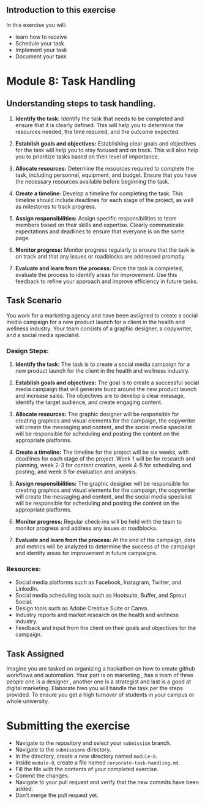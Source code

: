 ## Introduction to this exercise

In this exercise you will:
- learn how to receive 
- Schedule your task
- Implement your task
- Document your task

# Module 8: Task Handling

## Understanding steps to task handling.

1. **Identify the task:** Identify the task that needs to be completed and ensure that it is clearly defined. This will help you to determine the resources needed, the time required, and the outcome expected.

2. **Establish goals and objectives:** Establishing clear goals and objectives for the task will help you to stay focused and on track. This will also help you to prioritize tasks based on their level of importance.

3. **Allocate resources:** Determine the resources required to complete the task, including personnel, equipment, and budget. Ensure that you have the necessary resources available before beginning the task.

4. **Create a timeline:** Develop a timeline for completing the task. This timeline should include deadlines for each stage of the project, as well as milestones to track progress.

5. **Assign responsibilities:** Assign specific responsibilities to team members based on their skills and expertise. Clearly communicate expectations and deadlines to ensure that everyone is on the same page.

6. **Monitor progress:** Monitor progress regularly to ensure that the task is on track and that any issues or roadblocks are addressed promptly.

7. **Evaluate and learn from the process:** Once the task is completed, evaluate the process to identify areas for improvement. Use this feedback to refine your approach and improve efficiency in future tasks.

## Task Scenario

You work for a marketing agency and have been assigned to create a social media campaign for a new product launch for a client in the health and wellness industry. Your team consists of a graphic designer, a copywriter, and a social media specialist.

### Design Steps:

1. **Identify the task:** The task is to create a social media campaign for a new product launch for the client in the health and wellness industry.

2. **Establish goals and objectives:** The goal is to create a successful social media campaign that will generate buzz around the new product launch and increase sales. The objectives are to develop a clear message, identify the target audience, and create engaging content.

3. **Allocate resources:** The graphic designer will be responsible for creating graphics and visual elements for the campaign, the copywriter will create the messaging and content, and the social media specialist will be responsible for scheduling and posting the content on the appropriate platforms.

4. **Create a timeline:** The timeline for the project will be six weeks, with deadlines for each stage of the project. Week 1 will be for research and planning, week 2-3 for content creation, week 4-5 for scheduling and posting, and week 6 for evaluation and analysis.

5. **Assign responsibilities:** The graphic designer will be responsible for creating graphics and visual elements for the campaign, the copywriter will create the messaging and content, and the social media specialist will be responsible for scheduling and posting the content on the appropriate platforms.

6. **Monitor progress:** Regular check-ins will be held with the team to monitor progress and address any issues or roadblocks.

7. **Evaluate and learn from the process:** At the end of the campaign, data and metrics will be analyzed to determine the success of the campaign and identify areas for improvement in future campaigns.

### Resources:

- Social media platforms such as Facebook, Instagram, Twitter, and LinkedIn.
- Social media scheduling tools such as Hootsuite, Buffer, and Sprout Social.
- Design tools such as Adobe Creative Suite or Canva.
- Industry reports and market research on the health and wellness industry.
- Feedback and input from the client on their goals and objectives for the campaign.

## Task Assigned

Imagine you are tasked on organizing a hackathon on how to create github workflows and automation. Your part is on marketing , has a team of three people one is a designer , another one is a strategist and last  is a good at digital marketing. Elaborate hwo you will handle the task per the steps provided. To ensure you get a high turnover of students in your campus or whole university. 

# Submitting the exercise

- Navigate to the repository and select your `submission` branch.
- Navigate to the `submissions` directory.
- In the directory, create a new directory named `module-8`.
- Inside `module-8`, create a file named `corporate-task-handling.md`.
- Fill the file with the contents of your completed exercise.
- Commit the changes.
- Navigate to your pull request and verify that the new commits have been added.
- Don't merge the pull request yet.